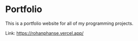 # Portfolio

This is a portfolio website for all of my programming projects.

Link: https://rohanphanse.vercel.app/

